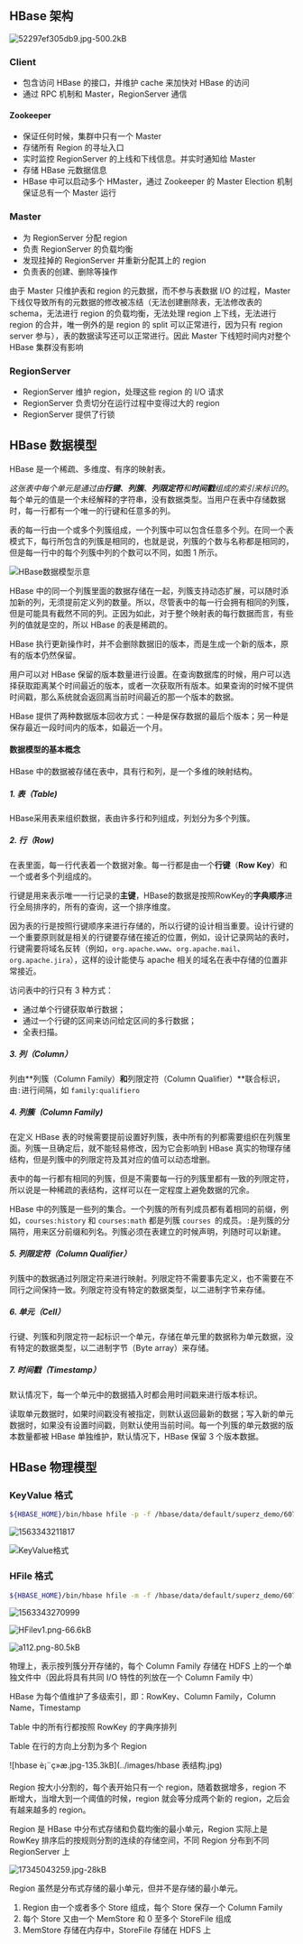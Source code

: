 ## HBase 架构

![52297ef305db9.jpg-500.2kB](./images/52297ef305db9.jpg)

### Client

- 包含访问 HBase 的接口，并维护 cache 来加快对 HBase 的访问
- 通过 RPC 机制和 Master，RegionServer 通信

#### Zookeeper

- 保证任何时候，集群中只有一个 Master
- 存储所有 Region 的寻址入口
- 实时监控 RegionServer 的上线和下线信息。并实时通知给 Master
- 存储 HBase 元数据信息
- HBase 中可以启动多个 HMaster，通过 Zookeeper 的 Master Election 机制保证总有一个 Master 运行

### Master

- 为 RegionServer 分配 region
- 负责 RegionServer 的负载均衡
- 发现挂掉的 RegionServer 并重新分配其上的 region
- 负责表的创建、删除等操作

由于 Master 只维护表和 region 的元数据，而不参与表数据 I/O 的过程，Master 下线仅导致所有的元数据的修改被冻结（无法创建删除表，无法修改表的 schema，无法进行 region 的负载均衡，无法处理 region 上下线，无法进行 region 的合并，唯一例外的是 region 的 split 可以正常进行，因为只有 region server 参与），表的数据读写还可以正常进行。因此 Master 下线短时间内对整个 HBase 集群没有影响

### RegionServer

- RegionServer 维护 region，处理这些 region 的 I/O 请求
- RegionServer 负责切分在运行过程中变得过大的 region
- RegionServer 提供了行锁

## HBase 数据模型

HBase 是一个稀疏、多维度、有序的映射表。

*这张表中每个单元是通过由**行键**、**列簇**、**列限定符**和**时间戳**组成的索引来标识的*。每个单元的值是一个未经解释的字符串，没有数据类型。当用户在表中存储数据时，每一行都有一个唯一的行键和任意多的列。

表的每一行由一个或多个列簇组成，一个列簇中可以包含任意多个列。在同一个表模式下，每行所包含的列簇是相同的，也就是说，列簇的个数与名称都是相同的，但是每一行中的每个列簇中列的个数可以不同，如图 1 所示。

![HBase数据模型示意](./images/5-1Z5091305564M.gif)

HBase 中的同一个列簇里面的数据存储在一起，列簇支持动态扩展，可以随时添加新的列，无须提前定义列的数量。所以，尽管表中的每一行会拥有相同的列簇，但是可能具有截然不同的列。正因为如此，对于整个映射表的每行数据而言，有些列的值就是空的，所以 HBase 的表是稀疏的。

HBase 执行更新操作时，并不会删除数据旧的版本，而是生成一个新的版本，原有的版本仍然保留。

用户可以对 HBase 保留的版本数量进行设置。在查询数据库的时候，用户可以选择获取距离某个时间最近的版本，或者一次获取所有版本。如果查询的时候不提供时间戳，那么系统就会返回离当前时间最近的那一个版本的数据。

HBase 提供了两种数据版本回收方式：一种是保存数据的最后个版本；另一种是保存最近一段时间内的版本，如最近一个月。

#### 数据模型的基本概念

HBase 中的数据被存储在表中，具有行和列，是一个多维的映射结构。

##### 1. 表（Table)

HBase采用表来组织数据，表由许多行和列组成，列划分为多个列簇。

##### 2. 行（Row)

在表里面，每一行代表着一个数据对象。每一行都是由一个**行键**（**Row Key**）和一个或者多个列组成的。

行键是用来表示唯一一行记录的**主键**，HBase的数据是按照RowKey的**字典顺序**进行全局排序的，所有的查询，这一个排序维度。

因为表的行是按照行键顺序来进行存储的，所以行键的设计相当重要。设计行键的一个重要原则就是相关的行键要存储在接近的位置，例如，设计记录网站的表时，行键需要将域名反转（例如，`org.apache.www`、`org.apache.mail`、`org.apache.jira`），这样的设计能使与 apache 相关的域名在表中存储的位置非常接近。

访问表中的行只有 3 种方式：

- 通过单个行键获取单行数据；
- 通过一个行键的区间来访问给定区间的多行数据；
- 全表扫描。

##### 3. 列（Column）

列由**列簇（Column Family）**和**列限定符（Column Qualifier）**联合标识，由`:`进行间隔，如 `family:qualifiero`

##### 4. 列簇（Column Family)

在定义 HBase 表的时候需要提前设置好列簇，表中所有的列都需要组织在列簇里面。列簇一旦确定后，就不能轻易修改，因为它会影响到 HBase 真实的物理存储结构，但是列簇中的列限定符及其对应的值可以动态增删。

表中的每一行都有相同的列簇，但是不需要每一行的列簇里都有一致的列限定符，所以说是一种稀疏的表结构，这样可以在一定程度上避免数据的冗余。

HBase 中的列簇是一些列的集合。一个列簇的所有列成员都有着相同的前缀，例如，`courses:history` 和 `courses:math` 都是列簇 `courses `的成员。`:`是列簇的分隔符，用来区分前缀和列名。列簇必须在表建立的时候声明，列随时可以新建。

##### 5. 列限定符（Column Qualifier）

列簇中的数据通过列限定符来进行映射。列限定符不需要事先定义，也不需要在不同行之间保持一致。列限定符没有特定的数据类型，以二进制字节来存储。

##### 6. 单元（Cell）

行键、列簇和列限定符一起标识一个单元，存储在单元里的数据称为单元数据，没有特定的数据类型，以二进制字节（Byte array）来存储。

##### 7. 时间戳（Timestamp）

默认情况下，每一个单元中的数据插入时都会用时间戳来进行版本标识。

读取单元数据时，如果时间戳没有被指定，则默认返回最新的数据；写入新的单元数据时，如果没有设置时间戳，则默认使用当前时间。每一个列簇的单元数据的版本数量都被 HBase 单独维护，默认情况下，HBase 保留 3 个版本数据。

## HBase 物理模型

### KeyValue 格式

```sh
${HBASE_HOME}/bin/hbase hfile -p -f /hbase/data/default/superz_demo/6073d66131d693a5f924c0f33751c917/baseinfo/8a433657a99042e5b964f2eca93c0575
```

![1563343211817](../images/1563343211817.png)

![KeyValue格式](../images/keyvalue.png)

### HFile 格式

```sh
${HBASE_HOME}/bin/hbase hfile -m -f /hbase/data/default/superz_demo/6073d66131d693a5f924c0f33751c917/baseinfo/8a433657a99042e5b964f2eca93c0575
```

![1563343270999](../images/1563343270999.png)

![HFilev1.png-66.6kB](../images/HFilev1.png)

![a112.png-80.5kB](../images/a112.png)

物理上，表示按列簇分开存储的，每个 Column Family 存储在 HDFS 上的一个单独文件中（因此将具有共同 I/O 特性的列放在一个 Column Family 中）

HBase 为每个值维护了多级索引，即：RowKey、Column Family，Column Name，Timestamp

Table 中的所有行都按照 RowKey 的字典序排列

Table 在行的方向上分割为多个 Region

![hbase è¡¨ç»æ.jpg-135.3kB](../images/hbase 表结构.jpg)

Region 按大小分割的，每个表开始只有一个 region，随着数据增多，region 不断增大，当增大到一个阈值的时候，region 就会等分成两个新的 region，之后会有越来越多的 region。

Region 是 HBase 中分布式存储和负载均衡的最小单元，Region 实际上是 RowKey 排序后的按规则分割的连续的存储空间，不同 Region 分布到不同 RegionServer 上

![17345043259.jpg-28kB](../images/17345043259.jpg)

Region 虽然是分布式存储的最小单元，但并不是存储的最小单元。

1. Region 由一个或者多个 Store 组成，每个 Store 保存一个 Column Family
2. 每个 Store 又由一个 MemStore 和  0 至多个 StoreFile 组成
3. MemStore 存储在内存中，StoreFile 存储在 HDFS 上

